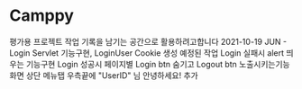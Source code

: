 # Camppy
평가용 프로젝트
작업 기록을 남기는 공간으로 활용하려고합니다
2021-10-19
JUN - Login Servlet 기능구현, LoginUser Cookie 생성
      예정된 작업 
      Login 실패시 alert 띄우는 기능구현
      Login 성공시 페이지별 Login btn 숨기고 Logout btn 노출시키는기능
      화면 상단 메뉴탭 우측끝에 "UserID" 님 안녕하세요! 추가
      
      
